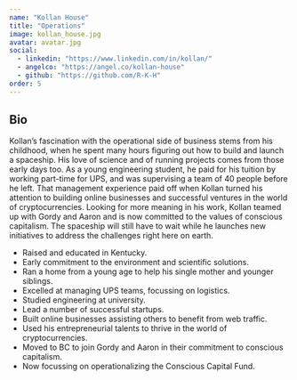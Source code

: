 ```yaml
---
name: "Kollan House"
title: "Operations"
image: kollan_house.jpg
avatar: avatar.jpg
social:
  - linkedin: "https://www.linkedin.com/in/kollan/"
  - angelco: "https://angel.co/kollan-house"
  - github: "https://github.com/R-K-H"
order: 5
---
```


## Bio

Kollan’s fascination with the operational side of business stems from his childhood, when he spent many hours figuring out how to build and launch a spaceship. His love of science and of running projects comes from those early days too. As a young engineering student, he paid for his tuition by working part-time for UPS, and was supervising a team of 40 people before he left. That management experience paid off when Kollan turned his attention to building online businesses and successful ventures in the world of cryptocurrencies. Looking for more meaning in his work, Kollan teamed up with Gordy and Aaron and is now committed to the values of conscious capitalism. The spaceship will still have to wait while he launches new initiatives to address the challenges right here on earth.

- Raised and educated in Kentucky.
- Early commitment to the environment and scientific solutions.
- Ran a home from a young age to help his single mother and younger siblings.
- Excelled at managing UPS teams, focussing on logistics.
- Studied engineering at university.
- Lead a number of successful startups.
- Built online businesses assisting others to benefit from web traffic.
- Used his entrepreneurial talents to thrive in the world of cryptocurrencies.
- Moved to BC to join Gordy and Aaron in their commitment to conscious capitalism.
- Now focussing on operationalizing the Conscious Capital Fund.

